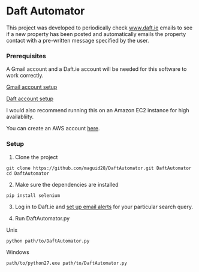 # Daft Automator

This project was developed to periodically check www.daft.ie emails to see if a new property has been posted and automatically emails the property contact with a pre-written message specified by the user.


### Prerequisites

A Gmail account and a Daft.ie account will be needed for this software to work correctly.

[Gmail account setup](https://accounts.google.com/SignUp?hl=en)

[Daft account setup](https://www.daft.ie/my-daft/?register[u]=1)

I would also recommend running this on an Amazon EC2 instance for high availabliity.

You can create an AWS account [here](https://aws.amazon.com).

### Setup

1. Clone the project
```
git clone https://github.com/maguid28/DaftAutomator.git DaftAutomator
cd DaftAutomator
```

2. Make sure the dependencies are installed
```
pip install selenium
```

3. Log in to Daft.ie and [set up email alerts](https://www.daft.ie/emailalerts.daft) for your particular search query.

4. Run DaftAutomator.py

Unix
```
python path/to/DaftAutomator.py
```
Windows
```
path/to/python27.exe path/to/DaftAutomator.py
```
